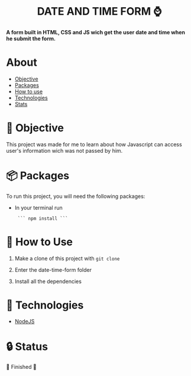 <h1 align="center">DATE AND TIME FORM ⌚</h1>

<h4 align="init">A form built in HTML, CSS and JS wich get the user date and time when he submit the form.</h4>

About
=========
* [Objective](https://github.com/othiagocorreia/date-time-form/blob/main/README.md#-objective)
* [Packages](https://github.com/othiagocorreia/date-time-form/blob/main/README.md#-packages)
* [How to use](https://github.com/othiagocorreia/date-time-form/blob/main/README.md#-how-to-use)
* [Technologies](https://github.com/othiagocorreia/date-time-form/blob/main/README.md#-technologies)
* [Stats](https://github.com/othiagocorreia/date-time-form/blob/main/README.md#-status)

# 🎯 Objective
This project was made for me to learn about how Javascript can access user's information wich was not passed by him.

# 📦 Packages
To run this project, you will need the following packages: 

* In your terminal run

       ``` npm install ```

    
# 🔨 How to Use

1. Make a clone of this project with ``` git clone ```

2. Enter the date-time-form folder

3. Install all the dependencies 

# 👾 Technologies

* [NodeJS](https://nodejs.org/en/)

# 🔒 Status
🥂 Finished 🥂
